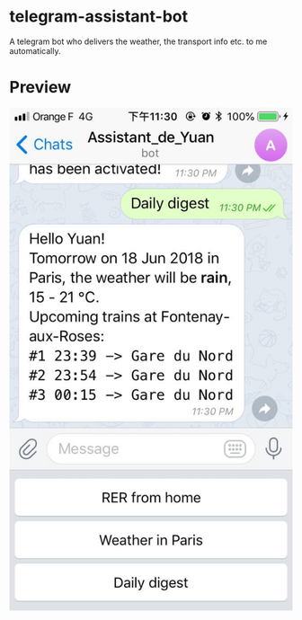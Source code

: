 # telegram-assistant-bot
A telegram bot who delivers the weather, the transport info etc. to me automatically.

# Preview
![](preview.jpg)
